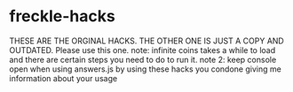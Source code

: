 # freckle-hacks
THESE ARE THE ORGINAL HACKS. THE OTHER ONE IS JUST A COPY AND OUTDATED. Please use this one.
note: infinite coins takes a while to load and there are certain steps you need to do to run it.
note 2: keep console open when using answers.js
by using these hacks you condone giving me information about your usage
